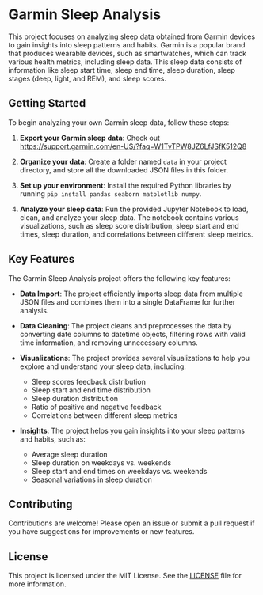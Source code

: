 # Garmin Sleep Analysis

This project focuses on analyzing sleep data obtained from Garmin devices to gain insights into sleep patterns and habits. Garmin is a popular brand that produces wearable devices, such as smartwatches, which can track various health metrics, including sleep data. This sleep data consists of information like sleep start time, sleep end time, sleep duration, sleep stages (deep, light, and REM), and sleep scores.

## Getting Started

To begin analyzing your own Garmin sleep data, follow these steps:

1. **Export your Garmin sleep data**: Check out https://support.garmin.com/en-US/?faq=W1TvTPW8JZ6LfJSfK512Q8

2. **Organize your data**: Create a folder named `data` in your project directory, and store all the downloaded JSON files in this folder.

3. **Set up your environment**: Install the required Python libraries by running `pip install pandas seaborn matplotlib numpy`.

4. **Analyze your sleep data**: Run the provided Jupyter Notebook to load, clean, and analyze your sleep data. The notebook contains various visualizations, such as sleep score distribution, sleep start and end times, sleep duration, and correlations between different sleep metrics.

## Key Features

The Garmin Sleep Analysis project offers the following key features:

- **Data Import**: The project efficiently imports sleep data from multiple JSON files and combines them into a single DataFrame for further analysis.

- **Data Cleaning**: The project cleans and preprocesses the data by converting date columns to datetime objects, filtering rows with valid time information, and removing unnecessary columns.

- **Visualizations**: The project provides several visualizations to help you explore and understand your sleep data, including:
  - Sleep scores feedback distribution
  - Sleep start and end time distribution
  - Sleep duration distribution
  - Ratio of positive and negative feedback
  - Correlations between different sleep metrics

- **Insights**: The project helps you gain insights into your sleep patterns and habits, such as:
  - Average sleep duration
  - Sleep duration on weekdays vs. weekends
  - Sleep start and end times on weekdays vs. weekends
  - Seasonal variations in sleep duration

## Contributing

Contributions are welcome! Please open an issue or submit a pull request if you have suggestions for improvements or new features.

## License

This project is licensed under the MIT License. See the [LICENSE](LICENSE) file for more information.
